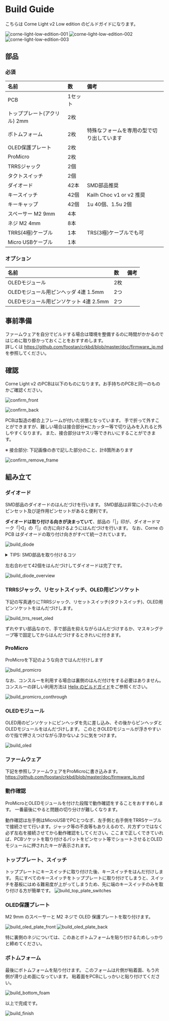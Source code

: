 # Build Guide

こちらは Corne Light v2 Low edition のビルドガイドになります。

![corne-light-low-edition-001](assets/corne-light-low-edition-001.jpg)
![corne-light-low-edition-002](assets/corne-light-low-edition-002.jpg)
![corne-light-low-edition-003](assets/corne-light-low-edition-003.jpg)

## 部品

### 必須

| 名前 | 数 | 備考 |
|:-|:-|:-|
| PCB | 1セット | |
| トッププレート(アクリル) 2mm | 2枚 | |
| ボトムフォーム | 2枚 | 特殊なフォームを専用の型で切り出しています |
| OLED保護プレート | 2枚 | |
| ProMicro | 2枚 | |
| TRRSジャック | 2個 | |
| タクトスイッチ | 2個 | |
| ダイオード | 42本 | SMD部品推奨 |
| キースイッチ | 42個 | Kailh Choc v1 or v2 推奨 |
| キーキャップ | 42個 | 1u 40個、1.5u 2個 |
| スペーサー M2 9mm | 4本 | |
| ネジ M2 4mm | 8本 | |
| TRRS(4極)ケーブル | 1本 | TRS(3極)ケーブルでも可 |
| Micro USBケーブル | 1本 | |

### オプション

| 名前 | 数 | 備考 |
|:-|:-|:-|
| OLEDモジュール | 2枚 | |
| OLEDモジュール用ピンヘッダ 4連 1.5mm | 2つ | |
| OLEDモジュール用ピンソケット 4連 2.5mm | 2つ | |

## 事前準備

ファームウェアを自分でビルドする場合は環境を整備するのに時間がかかるのではじめに取り掛かっておくことをおすすめします。\
詳しくは <https://github.com/foostan/crkbd/blob/master/doc/firmware_jp.md> を参照してください。

## 確認

Corne Light v2 のPCBは以下のものになります。お手持ちのPCBと同一のものかご確認ください。

![confirm_front](assets/confirm_front.jpg)

![confirm_back](assets/confirm_back.jpg)

PCBは製造の都合上フレームが付いた状態となっています。
手で折って外すことができますが、難しい場合は接合部分※にカッター等で切り込みを入れると外しやすくなります。
また、接合部分はヤスリ等できれいにすることができます。

※ 接合部分: 下記画像の赤で記した部分のこと、計8箇所あります

![confirm_remove_frame](assets/confirm_remove_frame.jpg)

## 組み立て

### ダイオード

SMD部品のダイオードのはんだづけを行います。
SMD部品は非常に小さいためピンセット及び逆作用ピンセットがあると便利です。

**ダイオードは取り付ける向きが決まっていて**、部品の「|」印が、ダイオードマーク「|◁」の「|」の方に向けるようにはんだづけを行います。
なお、Corne の PCB はダイオードの取り付け向きがすべて統一されています。

![build_diode](assets/build_diode.jpg)

<details>
<summary>TIPS: SMD部品を取り付けるコツ</summary>

SMD部品を取り付けるコツですが、まずは予備ハンダとしてパットの片側のみにハンダを盛ります。

![tips_building_smd_01](https://user-images.githubusercontent.com/736191/54487435-79330280-48d9-11e9-9138-525d8ee68144.jpg)

次に予備ハンダを溶かすようにしてダイオードの片足をはんだ付けします。
このとき、逆作用ピンセットを利用すると力を入れずともチップ部品をしっかりと持つことができ、位置合わせとはんだづけに集中できるのでおすすめです。
またはんだごてがあつすぎたり、はんだを触りすぎたりするとはんだに含まれるフラックスが気化してきれいにはんだの山ができることがありますが、あとで修復できるのでこの時点ではパーツを付けることだけを意識すれば大丈夫です。

![tips_building_smd_02](https://user-images.githubusercontent.com/736191/54487436-79330280-48d9-11e9-856e-f3f5b9f58414.jpg)

片足をつけた段階で横から見てダイオードが浮いていなければ大丈夫です。浮いてしまった場合はダイオードをピンセットや指で押さえつけながらはんだごてではんだづけした部分を再度熱すればきれいになります。

![tips_building_smd_03](https://user-images.githubusercontent.com/736191/54487437-79330280-48d9-11e9-996d-a578e767c12c.jpg)

次にもう片方をはんだづけします。少量のはんだで十分なのでつけすぎに注意します。
つけすぎてしまった場合は吸い取り線で取るか、はんだごてですくうようにすれば取れます。

また予備はんだ側のはんだの量が少ない場合は追加ではんだづけを重ねて行い、山になっている場合はフラックスを上から塗って熱すればきれいになります。

![tips_building_smd_04](https://user-images.githubusercontent.com/736191/54487438-79cb9900-48d9-11e9-9280-dc72a2087307.jpg)

</details>

左右合わせて42個をはんだづけしてダイオードは完了です。

![build_diode_overview](assets/build_diode_overview.jpg)

### TRRSジャック、リセットスイッチ、OLED用ピンソケット

下記の写真通りにTRRSジャック、リセットスイッチ(タクトスイッチ)、OLED用ピンソケットをはんだづけします。

![build_trrs_reset_oled](assets/build_trrs_reset_oled.jpg)

ずれやすい部品なので、手で部品を抑えながらはんだづけするか、マスキングテープ等で固定してからはんだづけするときれいに付きます。

### ProMicro

ProMicroを下記のような向きではんだ付けします

![build_promicro](assets/build_promicro.jpg)

なお、コンスルーを利用する場合は裏側のはんだ付けをする必要はありません。
コンスルーの詳しい利用方法は [Helix のビルドガイド](https://github.com/MakotoKurauchi/helix/blob/master/Doc/buildguide_jp.md#pro-micro)をご参照ください。

![build_promicro_conthrough](assets/build_promicro_conthrough.jpg)

### OLEDモジュール

OLED用のピンソケットにピンヘッダを先に差し込み、その後からピンヘッダとOLEDモジュールをはんだづけします。
このときOLEDモジュールが浮きやすいので指で押さえつけながら浮かないように気をつけます。

![build_oled](assets/build_oled.jpg)

### ファームウェア

下記を参照しファームウェアをProMicroに書き込みます。\
<https://github.com/foostan/crkbd/blob/master/doc/firmware_jp.md>

### 動作確認

ProMicroとOLEDモジュールを付けた段階で動作確認をすることをおすすめします。
一番最後にやると問題の切り分けが難しくなります。

動作確認は左手側はMicroUSBでPCとつなぎ、左手側と右手側をTRRSケーブルで接続させて行います。ジャック等の不良等もありえるので、片方ずつではなく必ず左右を接続させてから動作確認をしてください。ここまで正しくできていれば、PCBソケットを取り付けるパットをピンセット等でショートさせるとOLEDモジュールに押されたキーが表示されます。

### トッププレート、スイッチ

トッププレートにキースイッチに取り付けた後、キースイッチをはんだ付けします。
先にすべてのキースイッチをトッププレートに取り付けてしまうと、スイッチを基板にはめる難易度が上がってしまうため、先に端のキースイッチのみを取り付ける方が簡単です。
![build_top_plate_switches](assets/build_top_plate_switches.jpg)

### OLED保護プレート

M2 9mm のスペーサーと M2 ネジで OLED 保護プレートを取り付けます。

![build_oled_plate_front](assets/build_oled_plate_front.jpg)
![build_oled_plate_back](assets/build_oled_plate_back.jpg)

特に裏側のネジについては、このあとボトムフォームを貼り付けるためしっかりと締めてください。

### ボトムフォーム

最後にボトムフォームを貼り付けます。
このフォームは片側が粘着面、もう片側が滑り止め面になっています。
粘着面をPCBにしっかいと貼り付けてください。

![build_bottom_foam](assets/build_bottom_foam.jpg)

以上で完成です。

![build_finish](assets/build_finish.jpg)

